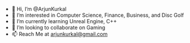 - 👋 Hi, I’m @ArjunKurkal
- 👀 I’m interested in Computer Science, Finance, Business, and Disc Golf
- 🌱 I’m currently learning Unreal Engine, C++
- 💞️ I’m looking to collaborate on Gaming
- 📫 Reach Me at arjunkurkal@gmail.com

<!---
ArjunKurkal/ArjunKurkal is a ✨ special ✨ repository because its `README.md` (this file) appears on your GitHub profile.
You can click the Preview link to take a look at your changes.
--->
